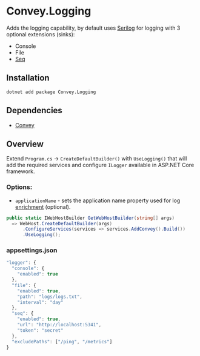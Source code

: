 # Convey.Logging
Adds the logging capability, by default uses [Serilog](https://serilog.net) for logging with 3 optional extensions (sinks):
+ Console
+ File
+ [Seq](https://datalust.co/seq)

## Installation
`dotnet add package Convey.Logging`

## Dependencies

* [Convey](https://www.nuget.org/packages/Convey)

## Overview

Extend `Program.cs` -> `CreateDefaultBuilder()` with `UseLogging()` that will add the required services and configure `ILogger` available in ASP.NET Core framework.

### Options:
* `applicationName` - sets the application name property used for log [enrichment](https://github.com/serilog/serilog/wiki/Enrichment) (optional).

```csharp
public static IWebHostBuilder GetWebHostBuilder(string[] args)
  => WebHost.CreateDefaultBuilder(args)
      .ConfigureServices(services => services.AddConvey().Build())
      .UseLogging();
```

### appsettings.json

```js
"logger": {
  "console": {
    "enabled": true
  },
  "file": {
    "enabled": true,
    "path": "logs/logs.txt",
    "interval": "day"
  },
  "seq": {
    "enabled": true,
    "url": "http://localhost:5341",
    "token": "secret"
  },
  "excludePaths": ["/ping", "/metrics"]
}
```